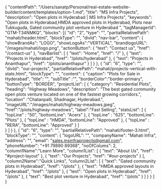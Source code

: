 {
  "contentPath": "/Users/sanatp/Personal/real-estate-website-builder/content/templates/option-1.md",
  "title": "MS Infra Projects",
  "description": "Open plots in Hyderabad | MS Infra Projects",
  "keywords": "Open plots in Hyderabad,HMDA approved plots in Hyderabad, Plots near Tukkuguda, Gated community plot venture in Hyderabad ",
  "tagManagerId": "GTM-T34NMKQ",
  "blocks": [{
      "id": "2",
      "type": "",
      "partialRelativePath": "mahati/header.html",
      "blockType": "",
      "divId": "nav-bar",
      "content": {
        "showBrandAs": "LOGO",
        "showLogoAs":"VERTICAL",
        "brandlogoURL": "/images/mahati/logo.png",
        "actionButton": {
            "text": "Contact us",
            "href": "/contact-us"
        },
        "navBarlist": [
          {
            "text": "Home",
            "href": "/"
          },
          {
            "text": "Projects in Hyderabad",
            "href": "/plots/hyderabad"
          },
          {
            "text": "Projects in Ananthapur",
            "href": "/plots/ananthapur"
          }
        ]
      }
    },
    {
      "id": "6",
      "type": "",
      "divId": "our-projects",
      "partialRelativePath": "mahati/projects-vertical-with-stats.html",
      "blockType": "",
      "content": {
        "caption": "Plots for Sale in Hyderabad",
        "title": "",
        "subTitle" :"",
        "borderColor":"border-primary",
        "buttonType": "BORDER",
        "projectList": [
          {
            "category": "Residential Plots",
            "heading": "Highway Meadows",
            "description": "The best gated community open plots venture located on one of the fastest growing corridors.",
            "location" :"Chatanpalli, Shadnagar, Hyderabad.",
            "imageURL":"/images/mahati/highway-meadows.jpeg",
            "href":"/plots/highway-meadows",
            "label":"Fast Selling",
            "statsList": [
              {
                "topLine" : "50",
                "bottomLine": "Acers"
              },
              {
                "topLine" : "625",
                "bottomLine": "Plots"
              },
                {
                "topLine" : "HMDA",
                "bottomLine": "Approved"
              },
              {
                "topLine" : "RERA",
                "bottomLine": "Approved"
              }
            ]          
          }
        ]
      }
    },
    {
      "id": "6",
      "type": "",
      "partialRelativePath": "mahati/footer-3.html",
      "blockType": "",
      "content": {
        "logoURL": "",
        "companyName": "Mahati Infra",
        "address": "",
        "email": "sales.msinfraprojects@gmail.com",
        "phoneNumber": "+91 79890 89368",
        "noOfColums": 2,
        "column1Name":"Learn More",
        "column1List": [
        {
            "text": "About Us",
            "href": "#project-layout"
          },
          {
            "text": "Our Projects",
            "href": "#our-projects"
          }
        ],
        "column2Name":"Quick Links",
        "column2List": [
          {
            "text": "Gated community plots in Hyderabad",
            "href": "/plots"
          },
          {
            "text": "HMDA approved layouts in Hyderabad",
            "href": "/plots"
          },
          {
            "text": "Open plots in Hyderabad",
            "href": "/plots"
          },
          {
            "text": "Best plot venture in Hyderabad",
            "href": "/plots"
          }
        ]
      }
    }
  ]
}
